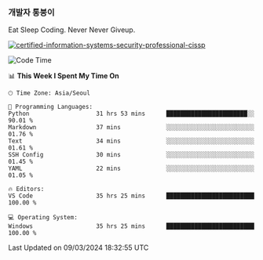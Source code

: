 ### 개발자 통붕이
Eat Sleep Coding.
Never Never Giveup.

[![certified-information-systems-security-professional-cissp](https://user-images.githubusercontent.com/44606727/157613689-acd84ec6-5f8f-4e79-89d9-a8d51f033634.png)](https://www.credly.com/badges/f394a010-85a0-450b-9136-8043af01d71c/public_url)

<!--START_SECTION:waka-->
![Code Time](http://img.shields.io/badge/Code%20Time-2%2C637%20hrs%2022%20mins-blue)

📊 **This Week I Spent My Time On** 

```text
🕑︎ Time Zone: Asia/Seoul

💬 Programming Languages: 
Python                   31 hrs 53 mins      ███████████████████████░░   90.01 % 
Markdown                 37 mins             ░░░░░░░░░░░░░░░░░░░░░░░░░   01.76 % 
Text                     34 mins             ░░░░░░░░░░░░░░░░░░░░░░░░░   01.61 % 
SSH Config               30 mins             ░░░░░░░░░░░░░░░░░░░░░░░░░   01.45 % 
YAML                     22 mins             ░░░░░░░░░░░░░░░░░░░░░░░░░   01.05 % 

🔥 Editors: 
VS Code                  35 hrs 25 mins      █████████████████████████   100.00 % 

💻 Operating System: 
Windows                  35 hrs 25 mins      █████████████████████████   100.00 % 
```


 Last Updated on 09/03/2024 18:32:55 UTC
<!--END_SECTION:waka-->
